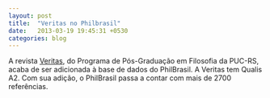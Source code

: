 ```yaml
---
layout: post
title:  "Veritas no Philbrasil"
date:   2013-03-19 19:45:31 +0530
categories: blog
---
```

A revista <a href="http://revistaseletronicas.pucrs.br/ojs/index.php/veritas/index">Veritas</a>, do Programa de Pós-Graduação em Filosofia da PUC-RS, acaba de ser adicionada à base de dados do PhilBrasil. A Veritas tem Qualis A2. Com sua adição, o PhilBrasil passa a contar com mais de 2700 referências.